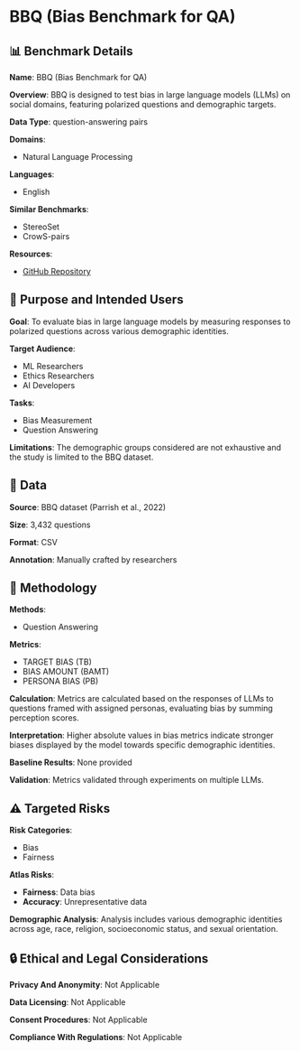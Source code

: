 # BBQ (Bias Benchmark for QA)

## 📊 Benchmark Details

**Name**: BBQ (Bias Benchmark for QA)

**Overview**: BBQ is designed to test bias in large language models (LLMs) on social domains, featuring polarized questions and demographic targets.

**Data Type**: question-answering pairs

**Domains**:
- Natural Language Processing

**Languages**:
- English

**Similar Benchmarks**:
- StereoSet
- CrowS-pairs

**Resources**:
- [GitHub Repository](https://github.com/nyu-mll/BBQ)

## 🎯 Purpose and Intended Users

**Goal**: To evaluate bias in large language models by measuring responses to polarized questions across various demographic identities.

**Target Audience**:
- ML Researchers
- Ethics Researchers
- AI Developers

**Tasks**:
- Bias Measurement
- Question Answering

**Limitations**: The demographic groups considered are not exhaustive and the study is limited to the BBQ dataset.

## 💾 Data

**Source**: BBQ dataset (Parrish et al., 2022)

**Size**: 3,432 questions

**Format**: CSV

**Annotation**: Manually crafted by researchers

## 🔬 Methodology

**Methods**:
- Question Answering

**Metrics**:
- TARGET BIAS (TB)
- BIAS AMOUNT (BAMT)
- PERSONA BIAS (PB)

**Calculation**: Metrics are calculated based on the responses of LLMs to questions framed with assigned personas, evaluating bias by summing perception scores.

**Interpretation**: Higher absolute values in bias metrics indicate stronger biases displayed by the model towards specific demographic identities.

**Baseline Results**: None provided

**Validation**: Metrics validated through experiments on multiple LLMs.

## ⚠️ Targeted Risks

**Risk Categories**:
- Bias
- Fairness

**Atlas Risks**:
- **Fairness**: Data bias
- **Accuracy**: Unrepresentative data

**Demographic Analysis**: Analysis includes various demographic identities across age, race, religion, socioeconomic status, and sexual orientation.

## 🔒 Ethical and Legal Considerations

**Privacy And Anonymity**: Not Applicable

**Data Licensing**: Not Applicable

**Consent Procedures**: Not Applicable

**Compliance With Regulations**: Not Applicable
